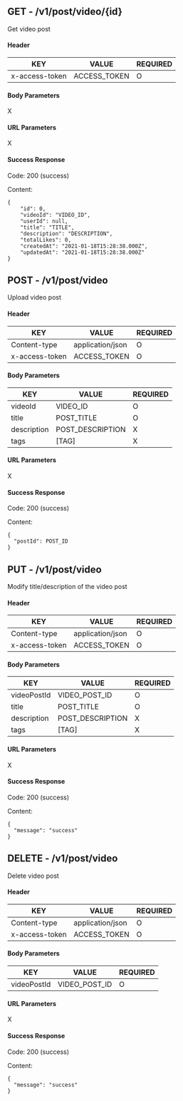 ## GET - /v1/post/video/{id}

Get video post

#### Header

| KEY            | VALUE            | REQUIRED |
| -------------- | ---------------- | -------- |
| x-access-token | ACCESS_TOKEN     | O        |


#### Body Parameters

X


#### URL Parameters

X



#### Success Response

Code: 200 (success)

Content:

~~~
{
    "id": 0,
    "videoId": "VIDEO_ID",
    "userId": null,
    "title": "TITLE",
    "description": "DESCRIPTION",
    "totalLikes": 0,
    "createdAt": "2021-01-18T15:28:38.000Z",
    "updatedAt": "2021-01-18T15:28:38.000Z"
}
~~~



## POST - /v1/post/video

Upload video post



#### Header

| KEY            | VALUE            | REQUIRED |
| -------------- | ---------------- | -------- |
| Content-type   | application/json | O        |
| x-access-token | ACCESS_TOKEN     | O        |



#### Body Parameters

| KEY         | VALUE            | REQUIRED |
| ----------- | ---------------- | -------- |
| videoId     | VIDEO_ID         | O        |
| title       | POST_TITLE       | O        |
| description | POST_DESCRIPTION | X        |
| tags        | [TAG]            | X        |



#### URL Parameters

X



#### Success Response

Code: 200 (success)

Content:

~~~
{
  "postId": POST_ID
}
~~~





## PUT - /v1/post/video

Modify title/description of the video post



#### Header

| KEY            | VALUE            | REQUIRED |
| -------------- | ---------------- | -------- |
| Content-type   | application/json | O        |
| x-access-token | ACCESS_TOKEN     | O        |



#### Body Parameters

| KEY         | VALUE            | REQUIRED |
| ----------- | ---------------- | -------- |
| videoPostId | VIDEO_POST_ID    | O        |
| title       | POST_TITLE       | O        |
| description | POST_DESCRIPTION | X        |
| tags        | [TAG]            | X        |



#### URL Parameters

X



#### Success Response

Code: 200 (success)

Content:

~~~
{
  "message": "success"
}
~~~





## DELETE - /v1/post/video

Delete video post



#### Header

| KEY            | VALUE            | REQUIRED |
| -------------- | ---------------- | -------- |
| Content-type   | application/json | O        |
| x-access-token | ACCESS_TOKEN     | O        |



#### Body Parameters

| KEY         | VALUE         | REQUIRED |
| ----------- | ------------- | -------- |
| videoPostId | VIDEO_POST_ID | O        |



#### URL Parameters

X



#### Success Response

Code: 200 (success)

Content:

~~~
{
  "message": "success"
}
~~~

